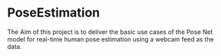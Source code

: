 # PoseEstimation
The Aim of this project is to deliver the basic use cases of the Pose Net model for real-time human pose estimation using a webcam feed as the data. 
